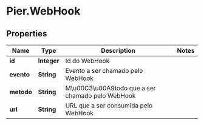 # Pier.WebHook

## Properties
Name | Type | Description | Notes
------------ | ------------- | ------------- | -------------
**id** | **Integer** | Id do WebHook | 
**evento** | **String** | Evento a ser chamado pelo WebHook | 
**metodo** | **String** | M\u00C3\u00A9todo que a ser chamado pelo WebHook | 
**url** | **String** | URL que a ser consumida pelo WebHook | 


